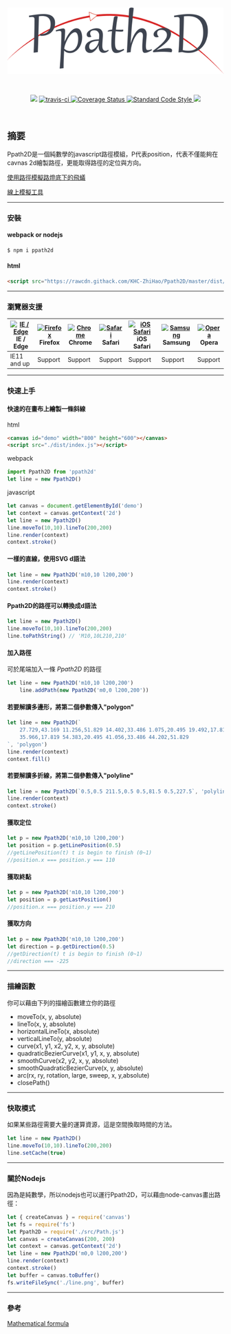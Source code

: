 <br>
<p align="center"><img src="./logo.png"></p>
<br>
<p align="center">
    <a href="https://www.npmjs.com/package/ppath2d"><img src="https://img.shields.io/npm/v/ppath2d.svg"></a>
    <a href="https://travis-ci.org/KHC-ZhiHao/Ppath2D">
    <img src="https://travis-ci.org/KHC-ZhiHao/Ppath2D.svg?branch=master" alt="travis-ci"  style="max-width:100%;">
    </a>
    <a href="https://coveralls.io/github/KHC-ZhiHao/Ppath2D?branch=master">
        <img src="https://coveralls.io/repos/github/KHC-ZhiHao/Ppath2D/badge.svg?branch=master" alt="Coverage Status"  style="max-width:100%;">
    </a>
    <a href="https://standardjs.com/">
        <img src="https://img.shields.io/badge/code_style-standard-brightgreen.svg" alt="Standard Code Style"  style="max-width:100%;">
    </a>
    <a href="https://github.com/KHC-ZhiHao/Packhouse"><img src="https://img.shields.io/github/stars/KHC-ZhiHao/Packhouse.svg?style=social"></a>
    <br>
</p>

<br>

## 摘要

Ppath2D是一個純數學的javascript路徑模組，P代表position，代表不僅能夠在cavnas 2d繪製路徑，更能取得路徑的定位與方向。

[使用路徑模擬路燈底下的飛蟻](https://khc-zhihao.github.io/Ppath2D/demo/index.html)

[線上模擬工具](https://khc-zhihao.github.io/Ppath2D/demo/try.html)

---

### 安裝

#### webpack or nodejs

```bash
$ npm i ppath2d
```

#### html

```html
<script src="https://rawcdn.githack.com/KHC-ZhiHao/Ppath2D/master/dist/index.js"></script>
```

---

### 瀏覽器支援

| [<img src="https://raw.githubusercontent.com/alrra/browser-logos/master/src/edge/edge_48x48.png" alt="IE / Edge" width="24px" height="24px" />](http://godban.github.io/browsers-support-badges/)</br>IE / Edge | [<img src="https://raw.githubusercontent.com/alrra/browser-logos/master/src/firefox/firefox_48x48.png" alt="Firefox" width="24px" height="24px" />](http://godban.github.io/browsers-support-badges/)</br>Firefox | [<img src="https://raw.githubusercontent.com/alrra/browser-logos/master/src/chrome/chrome_48x48.png" alt="Chrome" width="24px" height="24px" />](http://godban.github.io/browsers-support-badges/)</br>Chrome | [<img src="https://raw.githubusercontent.com/alrra/browser-logos/master/src/safari/safari_48x48.png" alt="Safari" width="24px" height="24px" />](http://godban.github.io/browsers-support-badges/)</br>Safari | [<img src="https://raw.githubusercontent.com/alrra/browser-logos/master/src/safari-ios/safari-ios_48x48.png" alt="iOS Safari" width="24px" height="24px" />](http://godban.github.io/browsers-support-badges/)</br>iOS Safari | [<img src="https://raw.githubusercontent.com/alrra/browser-logos/master/src/samsung-internet/samsung-internet_48x48.png" alt="Samsung" width="24px" height="24px" />](http://godban.github.io/browsers-support-badges/)</br>Samsung | [<img src="https://raw.githubusercontent.com/alrra/browser-logos/master/src/opera/opera_48x48.png" alt="Opera" width="24px" height="24px" />](http://godban.github.io/browsers-support-badges/)</br>Opera |
| --------- | --------- | --------- | --------- | --------- | --------- | --------- |
| IE11 and up| Support| Support| Support| Support| Support| Support

---

### 快速上手

#### 快速的在畫布上繪製一條斜線

html

```html
<canvas id="demo" width="800" height="600"></canvas>
<script src="./dist/index.js"></script>
```

webpack

```js
import Ppath2D from 'ppath2d'
let line = new Ppath2D()
```

javascript

```js
let canvas = document.getElementById('demo')
let context = canvas.getContext('2d')
let line = new Ppath2D()
line.moveTo(10,10).lineTo(200,200)
line.render(context)
context.stroke()
```

#### 一樣的直線，使用SVG d語法

```js
let line = new Ppath2D('m10,10 l200,200')
line.render(context)
context.stroke()
```

#### Ppath2D的路徑可以轉換成d語法

```js
let line = new Ppath2D()
line.moveTo(10,10).lineTo(200,200)
line.toPathString() // 'M10,10L210,210'
```

#### 加入路徑

可於尾端加入一條 *Ppath2D* 的路徑

```js
let line = new Ppath2D('m10,10 l200,200')
    line.addPath(new Ppath2D('m0,0 l200,200'))
```

#### 若要解讀多邊形，將第二個參數傳入"polygon"

```js
let line = new Ppath2D(`
    27.729,43.169 11.256,51.829 14.402,33.486 1.075,20.495 19.492,17.819 27.729,1.13 
    35.966,17.819 54.383,20.495 41.056,33.486 44.202,51.829
`, 'polygon')
line.render(context)
context.fill()
```

#### 若要解讀多折線，將第二個參數傳入"polyline"

```js
let line = new Ppath2D(`0.5,0.5 211.5,0.5 0.5,81.5 0.5,227.5`, 'polyline')
line.render(context)
context.stroke()
```

#### 獲取定位

```js
let p = new Ppath2D('m10,10 l200,200')
let position = p.getLinePosition(0.5)
//getLinePosition(t) t is begin to finish (0~1)
//position.x === position.y === 110
```

#### 獲取終點

```js
let p = new Ppath2D('m10,10 l200,200')
let position = p.getLastPosition()
//position.x === position.y === 210
```

#### 獲取方向

```js
let p = new Ppath2D('m10,10 l200,200')
let direction = p.getDirection(0.5)
//getDirection(t) t is begin to finish (0~1)
//direction === -225
```

---

### 描繪函數

你可以藉由下列的描繪函數建立你的路徑

* moveTo(x, y, absolute)
* lineTo(x, y, absolute)
* horizontalLineTo(x, absolute)
* verticalLineTo(y, absolute)
* curve(x1, y1, x2, y2, x, y, absolute)
* quadraticBezierCurve(x1, y1, x, y, absolute)
* smoothCurve(x2, y2, x, y, absolute)
* smoothQuadraticBezierCurve(x, y, absolute)
* arc(rx, ry, rotation, large, sweep, x, y,absolute)
* closePath()

---

### 快取模式

如果某些路徑需要大量的運算資源，這是空間換取時間的方法。

```js
let line = new Ppath2D()
line.moveTo(10,10).lineTo(200,200)
line.setCache(true)
```

---

### 關於Nodejs

因為是純數學，所以nodejs也可以運行Ppath2D，可以藉由node-canvas畫出路徑：

```js
let { createCanvas } = require('canvas')
let fs = require('fs')
let Ppath2D = require('./src/Path.js')
let canvas = createCanvas(200, 200)
let context = canvas.getContext('2d')
let line = new Ppath2D('m0,0 l200,200')
line.render(context)
context.stroke()
let buffer = canvas.toBuffer()
fs.writeFileSync('./line.png', buffer)
```

---

### 參考

[Mathematical formula](https://ericeastwood.com/blog/25/curves-and-arcs-quadratic-cubic-elliptical-svg-implementations)

[npm-image]: https://img.shields.io/npm/v/ppath2d.svg
[npm-url]: https://npmjs.org/package/ppath2d

